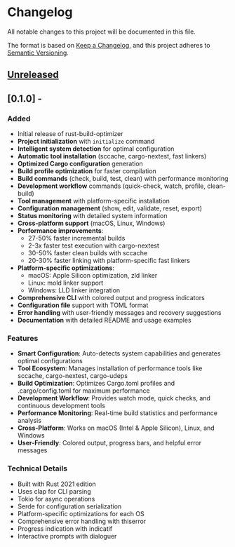 # Changelog

All notable changes to this project will be documented in this file.

The format is based on [Keep a Changelog](https://keepachangelog.com/en/1.0.0/),
and this project adheres to [Semantic Versioning](https://semver.org/spec/v2.0.0.html).

## [Unreleased]

## [0.1.0] - ####

### Added
- Initial release of rust-build-optimizer
- **Project initialization** with `initialize` command
- **Intelligent system detection** for optimal configuration
- **Automatic tool installation** (sccache, cargo-nextest, fast linkers)
- **Optimized Cargo configuration** generation
- **Build profile optimization** for faster compilation
- **Build commands** (check, build, test, clean) with performance monitoring
- **Development workflow** commands (quick-check, watch, profile, clean-build)
- **Tool management** with platform-specific installation
- **Configuration management** (show, edit, validate, reset, export)
- **Status monitoring** with detailed system information
- **Cross-platform support** (macOS, Linux, Windows)
- **Performance improvements**:
  - 27-50% faster incremental builds
  - 2-3x faster test execution with cargo-nextest
  - 30-50% faster clean builds with sccache
  - 20-30% faster linking with platform-specific fast linkers
- **Platform-specific optimizations**:
  - macOS: Apple Silicon optimization, zld linker
  - Linux: mold linker support
  - Windows: LLD linker integration
- **Comprehensive CLI** with colored output and progress indicators
- **Configuration file** support with TOML format
- **Error handling** with user-friendly messages and recovery suggestions
- **Documentation** with detailed README and usage examples

### Features
- **Smart Configuration**: Auto-detects system capabilities and generates optimal configurations
- **Tool Ecosystem**: Manages installation of performance tools like sccache, cargo-nextest, cargo-udeps
- **Build Optimization**: Optimizes Cargo.toml profiles and .cargo/config.toml for maximum performance
- **Development Workflow**: Provides watch mode, quick checks, and continuous development tools
- **Performance Monitoring**: Real-time build statistics and performance analysis
- **Cross-Platform**: Works on macOS (Intel & Apple Silicon), Linux, and Windows
- **User-Friendly**: Colored output, progress bars, and helpful error messages

### Technical Details
- Built with Rust 2021 edition
- Uses clap for CLI parsing
- Tokio for async operations
- Serde for configuration serialization
- Platform-specific optimizations for each OS
- Comprehensive error handling with thiserror
- Progress indication with indicatif
- Interactive prompts with dialoguer

[Unreleased]: 
[0.1.0]: 
